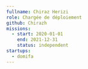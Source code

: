 ```yaml
---
fullname: Chiraz Herizi
role: Chargée de déploiement
github: Chirazh
missions:
  - start: 2020-01-01
    end: 2021-12-31
    status: independent
startups:
  - domifa
---
```

